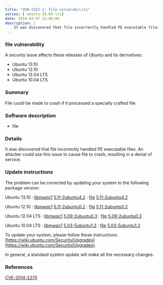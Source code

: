 ```yaml
---
title: "USN-2162-1: file vulnerability"
series: [ ubuntu-10.04-lts]
date: 2014-04-07 12:00:00
description: |
    It was discovered that file incorrectly handled PE executable files. An attacker could use this issue to cause file to crash, resulting in a denial of service. 
--- 
```

 
### file vulnerability

A security issue affects these releases of Ubuntu and its derivatives:

* Ubuntu 13.10
* Ubuntu 12.10
* Ubuntu 12.04 LTS
* Ubuntu 10.04 LTS

### Summary

File could be made to crash if it processed a specially crafted file. 

### Software description

* file 

### Details

It was discovered that file incorrectly handled PE executable files. An attacker could use this issue to cause file to crash, resulting in a denial of service. 

### Update instructions

The problem can be corrected by updating your system to the following package version:

Ubuntu 13.10
 : [libmagic1](https://launchpad.net/ubuntu/+source/file) <span> [5.11-2ubuntu4.2](https://launchpad.net/ubuntu/+source/file/5.11-2ubuntu4.2) </span> 
 : [file](https://launchpad.net/ubuntu/+source/file) <span> [5.11-2ubuntu4.2](https://launchpad.net/ubuntu/+source/file/5.11-2ubuntu4.2) </span> 

Ubuntu 12.10
 : [libmagic1](https://launchpad.net/ubuntu/+source/file) <span> [5.11-2ubuntu0.2](https://launchpad.net/ubuntu/+source/file/5.11-2ubuntu0.2) </span> 
 : [file](https://launchpad.net/ubuntu/+source/file) <span> [5.11-2ubuntu0.2](https://launchpad.net/ubuntu/+source/file/5.11-2ubuntu0.2) </span> 

Ubuntu 12.04 LTS
 : [libmagic1](https://launchpad.net/ubuntu/+source/file) <span> [5.09-2ubuntu0.3](https://launchpad.net/ubuntu/+source/file/5.09-2ubuntu0.3) </span> 
 : [file](https://launchpad.net/ubuntu/+source/file) <span> [5.09-2ubuntu0.3](https://launchpad.net/ubuntu/+source/file/5.09-2ubuntu0.3) </span> 

Ubuntu 10.04 LTS
 : [libmagic1](https://launchpad.net/ubuntu/+source/file) <span> [5.03-5ubuntu1.2](https://launchpad.net/ubuntu/+source/file/5.03-5ubuntu1.2) </span> 
 : [file](https://launchpad.net/ubuntu/+source/file) <span> [5.03-5ubuntu1.2](https://launchpad.net/ubuntu/+source/file/5.03-5ubuntu1.2) </span> 

To update your system, please follow these instructions: [https://wiki.ubuntu.com/Security/Upgrades](https://wiki.ubuntu.com/Security/Upgrades).

In general, a standard system update will make all the necessary changes. 

### References

 [CVE-2014-2270](http://people.ubuntu.com/~ubuntu-security/cve/CVE-2014-2270)
 
